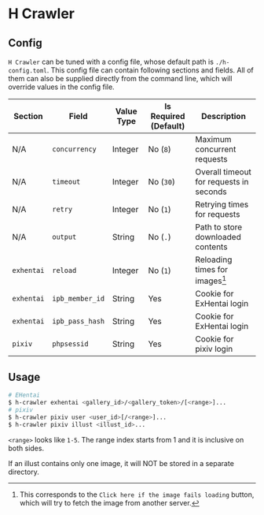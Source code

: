 # H Crawler

## Config

`H Crawler` can be tuned with a config file, whose default path is `./h-config.toml`. This config file can contain following sections and fields. All of them can also be supplied directly from the command line, which will override values in the config file.

| Section | Field | Value Type | Is Required (Default) | Description |
| --- | --- | --- | --- | --- |
| N/A | `concurrency` | Integer | No (`8`) | Maximum concurrent requests |
| N/A | `timeout` | Integer | No (`30`) | Overall timeout for requests in seconds |
| N/A | `retry` | Integer | No (`1`) | Retrying times for requests |
| N/A | `output` | String | No (`.`) | Path to store downloaded contents |
| `exhentai` | `reload` | Integer | No (`1`) | Reloading times for images[^1] |
| `exhentai` | `ipb_member_id` | String | Yes | Cookie for ExHentai login |
| `exhentai` | `ipb_pass_hash` | String | Yes | Cookie for ExHentai login |
| `pixiv` | `phpsessid` | String | Yes | Cookie for pixiv login |

[^1]: This corresponds to the `Click here if the image fails loading` button, which will try to fetch the image from another server.

## Usage

``` bash
# EHentai
$ h-crawler exhentai <gallery_id>/<gallery_token>/[<range>]...
# pixiv
$ h-crawler pixiv user <user_id>[/<range>]...
$ h-crawler pixiv illust <illust_id>...
```

`<range>` looks like `1-5`. The range index starts from 1 and it is inclusive on both sides.

If an illust contains only one image, it will NOT be stored in a separate directory.
